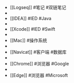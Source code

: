 - [[Logseq]] #笔记 #双链笔记
-
- [[IDEA]] #IED #Java
-
- [[Xcode]] #IED #Swift
-
- [[Mac]] #操作系统
-
- [[Navicat]] #客户端 #数据库
-
- [[Chrome]] #浏览器 #Google
-
- [[Edge]] #浏览器 #Microsoft